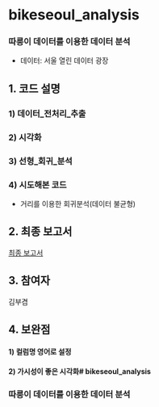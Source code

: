 # bikeseoul_analysis
### 따릉이 데이터를 이용한 데이터 분석
* 데이터: 서울 열린 데이터 광장

## 1. 코드 설명 

### 1) 데이터_전처리_추출
### 2) 시각화
### 3) 선형_회귀_분석
### 4) 시도해본 코드
  * 거리를 이용한 회귀분석(데이터 불균형)

## 2. 최종 보고서 

[최종 보고서](https://github.com/qnrua0511/bikeseoul/blob/main/%EC%84%9C%EC%9A%B8%ED%8A%B9%EB%B3%84%EC%8B%9C%20%EA%B3%B5%EA%B3%B5%20%EC%9E%90%EC%A0%84%EA%B1%B0%20%EB%94%B0%EB%A6%89%EC%9D%B4%20%EB%8D%B0%EC%9D%B4%ED%84%B0%20%EB%B6%84%EC%84%9D.pdf)


## 3. 참여자

김부겸    


## 4. 보완점
#### 1) 컬럼명 영어로 설정
#### 2) 가시성이 좋은 시각화# bikeseoul_analysis
### 따릉이 데이터를 이용한 데이터 분석
